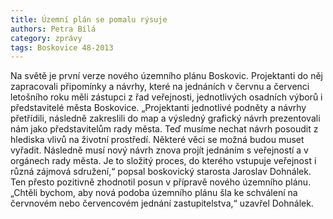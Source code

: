 ```yaml
---
title: Územní plán se pomalu rýsuje
authors: Petra Bílá
category: zprávy
tags: Boskovice 48-2013
---
```


Na světě je první verze nového územního plánu Boskovic. Projektanti do něj zapracovali připomínky a návrhy, které na jednáních v červnu a červenci letošního roku měli zástupci z řad veřejnosti, jednotlivých osadních výborů i představitelé města Boskovice. „Projektanti jednotlivé podněty a návrhy přetřídili, následně zakreslili do map a výsledný grafický návrh prezentovali nám jako představitelům rady města. Teď musíme nechat návrh posoudit z hlediska vlivů na životní prostředí. Některé věci se možná budou muset vyřadit. Následně musí nový návrh znova projít jednáním s veřejností a v orgánech rady města. Je to složitý proces, do kterého vstupuje veřejnost i různá zájmová sdružení,“ popsal boskovický starosta Jaroslav Dohnálek. Ten přesto pozitivně zhodnotil posun v přípravě nového územního plánu. „Chtěli bychom, aby nová podoba územního plánu šla ke schválení na červnovém nebo červencovém jednání zastupitelstva,“ uzavřel Dohnálek.

